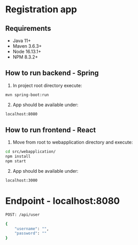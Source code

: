 # Registration app

## Requirements
* Java 11+
* Maven 3.6.3+
* Node 16.13.1+
* NPM 8.3.2+

## How to run backend - Spring
1. In project root directory execute:

```bash
mvn spring-boot:run
```

2. App should be available under:
```bash
localhost:8080
```

## How to run frontend - React
1. Move from root to webapplication directory and execute: 
```bash
cd src/webapplication/
npm install
npm start
```
2. App should be available under:
```bash
localhost:3000
```

# Endpoint - localhost:8080
```bash
POST: /api/user

{
    "username": "",
    "password": ""
}
```